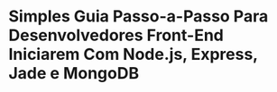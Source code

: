 # Simples Guia Passo-a-Passo Para Desenvolvedores Front-End Iniciarem Com Node.js, Express, Jade e MongoDB

